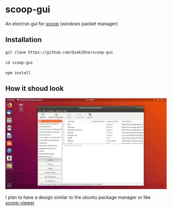 # scoop-gui

An electron gui for [scoop](scoop.sh) (windows packet manager)

## Installation

```
git clone https://github.com/OzakIOne/scoop-gui

cd scoop-gui

npm install
```

## How it shoud look
![scoop-gui-design](https://raw.githubusercontent.com/OzakIOne/scoop-gui/master/design.png)

I plan to have a design similar to the ubuntu package manager or like [scoop-viewer](https://github.com/prezesp/scoop-viewer)